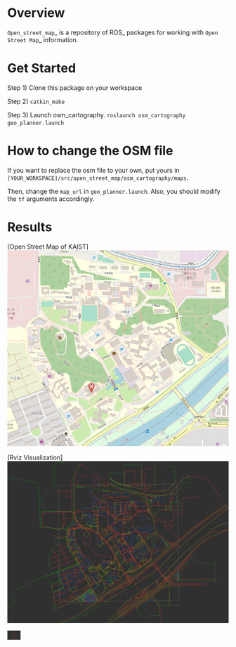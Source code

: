 
Overview
========

`Open_street_map`_ is a repository of ROS_ packages for working with `Open Street Map`_ information.

# Get Started

Step 1) Clone this package on your workspace

Step 2) `catkin_make`

Step 3) Launch osm_cartography. `roslaunch osm_cartography geo_planner.launch`

# How to change the OSM file
If you want to replace the osm file to your own, put yours in `[YOUR_WORKSPACE]/src/open_street_map/osm_cartography/maps`. 

Then, change the `map_url` in `geo_planner.launch`. Also, you should modify the `tf` arguments  accordingly.

# Results

[Open Street Map of KAIST]
![Open Street Map of KAIST](/test_image/osm_kaist.png)

[Rviz Visualization]
![Rviz Visualization](/test_image/rviz_result.png)

<img src="/test_image/rviz_result.png" alt="Rviz Visualization" style="width:30px;"/>
